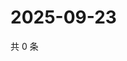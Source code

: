 # 2025-09-23

共 0 条

<!-- BEGIN ZHIHUQUESTIONS -->
<!-- 最后更新时间 Tue Sep 23 2025 02:15:49 GMT+0800 (China Standard Time) -->

<!-- END ZHIHUQUESTIONS -->
